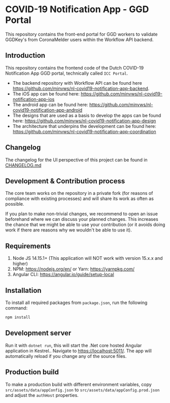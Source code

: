 # COVID-19 Notification App - GGD Portal
This repository contains the front-end portal for GGD workers to validate GGDKey's from CoronaMelder users within the Workflow API backend.

## Introduction
This repository contains the frontend code of the Dutch COVID-19 Notification App GGD portal, technically called `ICC Portal`. 

* The backend repository with Workflow API can be found here https://github.com/minvws/nl-covid19-notification-app-backend.
* The iOS app can be found here: https://github.com/minvws/nl-covid19-notification-app-ios
* The android app can be found here: https://github.com/minvws/nl-covid19-notification-app-android
* The designs that are used as a basis to develop the apps can be found here: https://github.com/minvws/nl-covid19-notification-app-design
* The architecture that underpins the development can be found here: https://github.com/minvws/nl-covid19-notification-app-coordination

## Changelog
The changelog for the UI perspective of this project can be found in [CHANGELOG.md](CHANGELOG.md)

## Development & Contribution process
The core team works on the repository in a private fork (for reasons of compliance with existing processes) and will share its work as often as possible.

If you plan to make non-trivial changes, we recommend to open an issue beforehand where we can discuss your planned changes.
This increases the chance that we might be able to use your contribution (or it avoids doing work if there are reasons why we wouldn't be able to use it).

## Requirements
1. Node JS 14.15.1+  (This application will NOT work with version 15.x.x and higher) 
1. NPM: https://nodejs.org/en/ or Yarn: https://yarnpkg.com/
1. Angular CLI: https://angular.io/guide/setup-local

## Installation
To install all required packages from `package.json`, run the following command:
```bash
npm install
```

## Development server
Run it with `dotnet run`, this will start the .Net core hosted Angular application in Kestrel.. Navigate to [https://localhost:5011/](https://localhost:5011/). The app will automatically reload if you change any of the source files.

## Production build
To make a production build with different environment variables, copy `src/assets/data/appConfig.json` to `src/assets/data/appConfig.prod.json` and adjust the `authHost` properties.